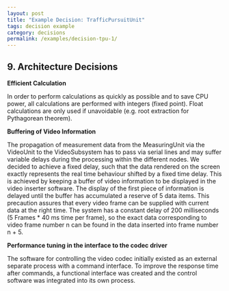 ```yaml
---
layout: post
title: "Example Decision: TrafficPursuitUnit"
tags: decision example 
category: decisions
permalink: /examples/decision-tpu-1/
---
```


## 9. Architecture Decisions


**Efficient Calculation**
 
In order to perform calculations as quickly as possible and to save CPU power, all calculations are performed with integers (fixed point). Float calculations are only used if unavoidable (e.g. root extraction for Pythagorean theorem).

**Buffering of Video Information**

The propagation of measurement data from the MeasuringUnit via the VideoUnit to the VideoSubsystem has to pass via serial lines and may suffer variable delays during the processing within the different nodes. We decided to achieve a fixed delay, such that the data rendered on the screen exactly represents the real time behaviour shifted by a fixed time delay. This is achieved by keeping a buffer of video information to be displayed in the video inserter software.  The display of the first piece of information is delayed until the buffer has accumulated a reserve of 5 data items. This precaution assures that every video frame can be supplied with current data at the right time. The system has a constant delay of 200 milliseconds (5 Frames * 40 ms time per frame), so the exact data corresponding to video frame number n can be found in the data inserted into frame number n + 5.

**Performance tuning in the interface to the codec driver**

The software for controlling the video codec initially existed as an external separate process with a command interface. To improve the response time after commands, a functional interface was created and the control software was integrated into its own process.
